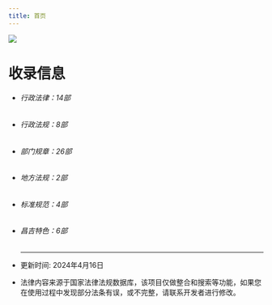 ```yaml
---
title: 首页
---
```


![](https://img.zhufacai.top/zhifa.png)

# 收录信息

 - ###### 行政法律：14部
 - ###### 行政法规：8部
 - ###### 部门规章：26部
 - ###### 地方法规：2部
 - ###### 标准规范：4部
 - ###### 昌吉特色：6部

   ------

   

- 更新时间: 2024年4月16日 
- 法律内容来源于国家法律法规数据库，该项目仅做整合和搜索等功能，如果您在使用过程中发现部分法条有误，或不完整，请联系开发者进行修改。
